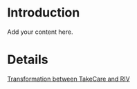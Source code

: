 # Introduction #

Add your content here.

# Details #

[Transformation between TakeCare and RIV](TransformationServicesCrmSchedulingTakeCare.md)